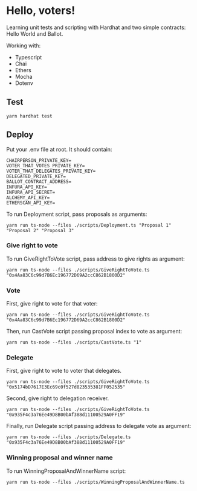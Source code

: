 # Hello, voters!

Learning unit tests and scripting with Hardhat and two simple contracts: Hello World and Ballot.

Working with:

- Typescript
- Chai
- Ethers
- Mocha
- Dotenv

## Test

```
yarn hardhat test
```

## Deploy

Put your .env file at root. It should contain:

```
CHAIRPERSON_PRIVATE_KEY=
VOTER_THAT_VOTES_PRIVATE_KEY=
VOTER_THAT_DELEGATES_PRIVATE_KEY=
DELEGATED_PRIVATE_KEY=
BALLOT_CONTRACT_ADDRESS=
INFURA_API_KEY=
INFURA_API_SECRET=
ALCHEMY_API_KEY=
ETHERSCAN_API_KEY=
```

To run Deployment script, pass proposals as arguments:

```
yarn run ts-node --files ./scripts/Deployment.ts "Proposal 1" "Proposal 2" "Proposal 3"
```

### Give right to vote

To run GiveRightToVote script, pass address to give rights as argument:

```
yarn run ts-node --files ./scripts/GiveRightToVote.ts "0x4Aa83C6c99d7B6Ec196772D69A2ccC862B1800D2"
```

### Vote

First, give right to vote for that voter:

```
yarn run ts-node --files ./scripts/GiveRightToVote.ts "0x4Aa83C6c99d7B6Ec196772D69A2ccC862B1800D2"
```

Then, run CastVote script passing proposal index to vote as argument:

```
yarn run ts-node --files ./scripts/CastVote.ts "1"
```

### Delegate

First, give right to vote to voter that delegates.

```
yarn run ts-node --files ./scripts/GiveRightToVote.ts "0x5174bD7617E3Ec69c0f527d823535381FF052535"
```

Second, give right to delegation receiver.

```
yarn run ts-node --files ./scripts/GiveRightToVote.ts "0x935F4c3a76Ee49D8B00bAf388d11100529A0FF19"
```

Finally, run Delegate script passing address to delegate vote as argument:

```
yarn run ts-node --files ./scripts/Delegate.ts "0x935F4c3a76Ee49D8B00bAf388d11100529A0FF19"
```

### Winning proposal and winner name

To run WinningProposalAndWinnerName script:

```
yarn run ts-node --files ./scripts/WinningProposalAndWinnerName.ts
```
